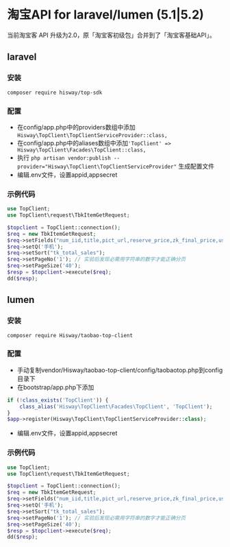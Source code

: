 # 淘宝API for laravel/lumen (5.1|5.2)

当前淘宝客 API 升级为2.0，原「淘宝客初级包」合并到了「淘宝客基础API」。

## laravel
### 安装
`composer require hisway/top-sdk`
### 配置
* 在config/app.php中的providers数组中添加`Hisway\TopClient\TopClientServiceProvider::class,`
* 在config/app.php中的aliases数组中添加`'TopClient' => Hisway\TopClient\Facades\TopClient::class,`
* 执行 `php artisan vendor:publish --provider="Hisway\TopClient\TopClientServiceProvider"` 生成配置文件
* 编辑.env文件，设置appid,appsecret
### 示例代码
```php
use TopClient;
use TopClient\request\TbkItemGetRequest;

$topclient = TopClient::connection();
$req = new TbkItemGetRequest;
$req->setFields("num_iid,title,pict_url,reserve_price,zk_final_price,user_type,provcity,item_url");
$req->setQ('手机');
$req->setSort("tk_total_sales");
$req->setPageNo('1'); // 实验后发现必需用字符串的数字才能正确分页
$req->setPageSize('40');
$resp = $topclient->execute($req);
dd($resp);
```

## lumen
### 安装
`composer require Hisway/taobao-top-client`

### 配置
* 手动复制vendor/Hisway/taobao-top-client/config/taobaotop.php到config目录下
* 在bootstrap/app.php下添加
```php
if (!class_exists('TopClient')) {
    class_alias('Hisway\TopClient\Facades\TopClient', 'TopClient');
}
$app->register(Hisway\TopClient\TopClientServiceProvider::class);
```
* 编辑.env文件，设置appid,appsecret

### 示例代码
```php
use TopClient;
use TopClient\request\TbkItemGetRequest;

$topclient = TopClient::connection();
$req = new TbkItemGetRequest;
$req->setFields("num_iid,title,pict_url,reserve_price,zk_final_price,user_type,provcity,item_url");
$req->setQ('手机');
$req->setSort("tk_total_sales");
$req->setPageNo('1'); // 实验后发现必需用字符串的数字才能正确分页
$req->setPageSize('40');
$resp = $topclient->execute($req);
dd($resp);
```
